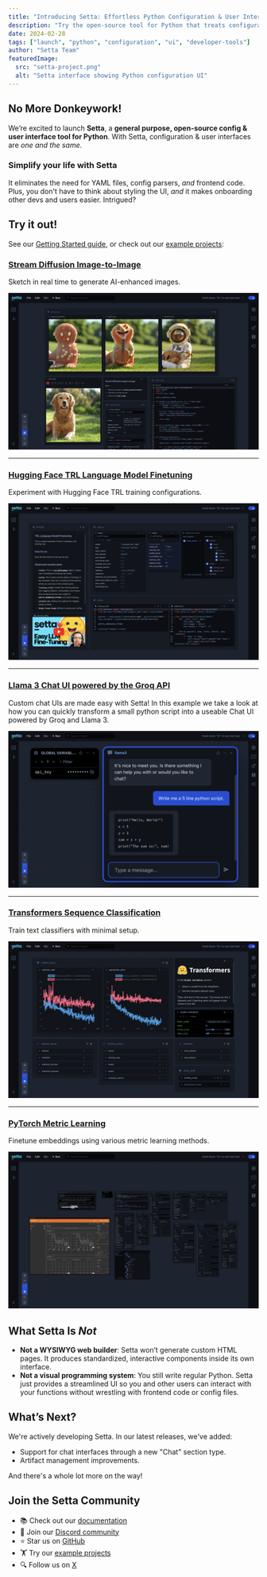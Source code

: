 ```yaml
---
title: "Introducing Setta: Effortless Python Configuration & User Interfaces"
description: "Try the open-source tool for Python that treats configuration & UI as one and the same. Eliminate your boilerplate. Onboard users with ease. Simplify your life with Setta!"
date: 2024-02-28
tags: ["launch", "python", "configuration", "ui", "developer-tools"]
author: "Setta Team"
featuredImage:
  src: "setta-project.png"
  alt: "Setta interface showing Python configuration UI"
---
```


## No More Donkeywork!

We’re excited to launch **Setta**, a **general purpose, open-source config & user interface tool for Python**. With Setta, configuration & user interfaces are _one and the same._

### Simplify your life with Setta

It eliminates the need for YAML files, config parsers, _and_ frontend code. Plus, you don't have to think about styling the UI, _and_ it makes onboarding other devs and users easier. Intrigued?

## Try it out!

See our [Getting Started guide](https://github.com/settadev/setta?tab=readme-ov-file#getting-started), or check out our [example projects](https://github.com/settadev/examples):

### [Stream Diffusion Image-to-Image](https://github.com/settadev/examples/tree/main/stream_diffusion_img_to_img)

Sketch in real time to generate AI-enhanced images.

[![Stream Diffusion with Setta](stream-diffusion-setta.png)](https://github.com/settadev/examples/tree/main/stream_diffusion_img_to_img)

---

### [Hugging Face TRL Language Model Finetuning](https://github.com/settadev/examples/tree/main/trl_language_model_finetuning)

Experiment with Hugging Face TRL training configurations.

[![Hugging Face TRL Fine Tuning](trl-hugging-face-setta.png)](https://github.com/settadev/examples/tree/main/trl_language_model_finetuning)

---

### [Llama 3 Chat UI powered by the Groq API](https://github.com/settadev/examples/tree/main/groq_api_chat)

Custom chat UIs are made easy with Setta! In this example we take a look at how you can quickly transform a small python script into a useable Chat UI powered by Groq and Llama 3.

[![Llama 3 Chat UI built in Setta, powered by Groq](groq-llama3-setta.png)](https://github.com/settadev/examples/tree/main/groq_api_chat)

---

### [Transformers Sequence Classification](https://github.com/settadev/examples/tree/main/transformers_trainer)

Train text classifiers with minimal setup.

[![Hugging Face's Transformers Library in Setta](transformers-hugging-face-setta.png)](https://github.com/settadev/examples/tree/main/transformers_trainer)

---

### [PyTorch Metric Learning](https://github.com/settadev/examples/tree/main/pytorch_metric_learning_trainer)

Finetune embeddings using various metric learning methods.

[![PML or Pytorch Metric Learning configuration UI inside of Setta](pytorch-metric-learning-setta.png)](https://github.com/settadev/examples/tree/main/pytorch_metric_learning_trainer)

## What Setta Is _Not_

- **Not a WYSIWYG web builder**: Setta won’t generate custom HTML pages. It produces standardized, interactive components inside its own interface.
- **Not a visual programming system**: You still write regular Python. Setta just provides a streamlined UI so you and other users can interact with your functions without wrestling with frontend code or config files.

## What’s Next?

We're actively developing Setta. In our latest releases, we've added:

- Support for chat interfaces through a new "Chat" section type.
- Artifact management improvements.

And there's a whole lot more on the way!

## Join the Setta Community

- 📚 Check out our [documentation](https://docs.setta.dev)
- 📣 Join our [Discord community](https://discord.gg/MmHJz75bZ5)
- ⭐ Star us on [GitHub](https://github.com/settadev/setta)
- 🏋️ Try our [example projects](https://github.com/settadev/examples)
- 🔍 Follow us on [X](https://x.com/settadev)
